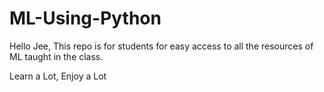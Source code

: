 # ML-Using-Python
Hello Jee,
This repo is for students for easy access to all the resources of ML taught in the class.

Learn a Lot, Enjoy a Lot
